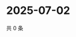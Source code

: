# 2025-07-02

共 0 条

<!-- BEGIN ZHIHUVIDEO -->
<!-- 最后更新时间 Wed Jul 02 2025 15:12:44 GMT+0800 (China Standard Time) -->

<!-- END ZHIHUVIDEO -->
